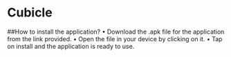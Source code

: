 # Cubicle

##How to install the application?
•	Download the .apk file for the application from the link provided.
•	Open the file in your device by clicking on it. 
•	Tap on install and the application is ready to use.
